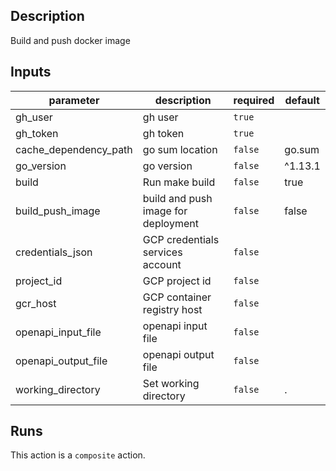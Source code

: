 <!-- action-docs-description -->
## Description

Build and push docker image
<!-- action-docs-description -->

<!-- action-docs-inputs -->
## Inputs

| parameter | description | required | default |
| --- | --- | --- | --- |
| gh_user | gh user | `true` |  |
| gh_token | gh token | `true` |  |
| cache_dependency_path | go sum location | `false` | go.sum |
| go_version | go version | `false` | ^1.13.1 |
| build | Run make build | `false` | true |
| build_push_image | build and push image for deployment | `false` | false |
| credentials_json | GCP credentials services account | `false` |  |
| project_id | GCP project id | `false` |  |
| gcr_host | GCP container registry host | `false` |  |
| openapi_input_file | openapi input file | `false` |  |
| openapi_output_file | openapi output file | `false` |  |
| working_directory | Set working directory | `false` | . |
<!-- action-docs-inputs -->

<!-- action-docs-outputs -->

<!-- action-docs-outputs -->

<!-- action-docs-runs -->
## Runs

This action is a `composite` action.
<!-- action-docs-runs -->
